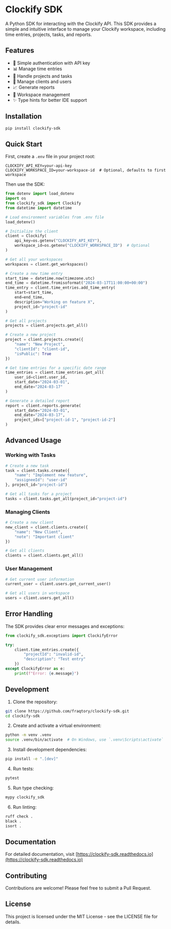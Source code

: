# Clockify SDK

A Python SDK for interacting with the Clockify API. This SDK provides a simple and intuitive interface to manage your Clockify workspace, including time entries, projects, tasks, and reports.

## Features

- 🔑 Simple authentication with API key
- 📊 Manage time entries
- 📁 Handle projects and tasks
- 👥 Manage clients and users
- 📈 Generate reports
- 🔄 Workspace management
- ✨ Type hints for better IDE support

## Installation

```bash
pip install clockify-sdk
```

## Quick Start

First, create a `.env` file in your project root:

```env
CLOCKIFY_API_KEY=your-api-key
CLOCKIFY_WORKSPACE_ID=your-workspace-id  # Optional, defaults to first workspace
```

Then use the SDK:

```python
from dotenv import load_dotenv
import os
from clockify_sdk import Clockify
from datetime import datetime

# Load environment variables from .env file
load_dotenv()

# Initialize the client
client = Clockify(
    api_key=os.getenv("CLOCKIFY_API_KEY"),
    workspace_id=os.getenv("CLOCKIFY_WORKSPACE_ID")  # Optional
)

# Get all your workspaces
workspaces = client.get_workspaces()

# Create a new time entry
start_time = datetime.now(timezone.utc)
end_time = datetime.fromisoformat("2024-03-17T11:00:00+00:00")
time_entry = client.time_entries.add_time_entry(
    start=start_time,
    end=end_time,
    description="Working on feature X",
    project_id="project-id"
)

# Get all projects
projects = client.projects.get_all()

# Create a new project
project = client.projects.create({
    "name": "New Project",
    "clientId": "client-id",
    "isPublic": True
})

# Get time entries for a specific date range
time_entries = client.time_entries.get_all(
    user_id=client.user_id,
    start_date="2024-03-01",
    end_date="2024-03-17"
)

# Generate a detailed report
report = client.reports.generate(
    start_date="2024-03-01",
    end_date="2024-03-17",
    project_ids=["project-id-1", "project-id-2"]
)
```

## Advanced Usage

### Working with Tasks

```python
# Create a new task
task = client.tasks.create({
    "name": "Implement new feature",
    "assigneeId": "user-id"
}, project_id="project-id")

# Get all tasks for a project
tasks = client.tasks.get_all(project_id="project-id")
```

### Managing Clients

```python
# Create a new client
new_client = client.clients.create({
    "name": "New Client",
    "note": "Important client"
})

# Get all clients
clients = client.clients.get_all()
```

### User Management

```python
# Get current user information
current_user = client.users.get_current_user()

# Get all users in workspace
users = client.users.get_all()
```

## Error Handling

The SDK provides clear error messages and exceptions:

```python
from clockify_sdk.exceptions import ClockifyError

try:
    client.time_entries.create({
        "projectId": "invalid-id",
        "description": "Test entry"
    })
except ClockifyError as e:
    print(f"Error: {e.message}")
```

## Development

1. Clone the repository:
```bash
git clone https://github.com/fraqtory/clockify-sdk.git
cd clockify-sdk
```

2. Create and activate a virtual environment:
```bash
python -m venv .venv
source .venv/bin/activate  # On Windows, use `.venv\Scripts\activate`
```

3. Install development dependencies:
```bash
pip install -e ".[dev]"
```

4. Run tests:
```bash
pytest
```

5. Run type checking:
```bash
mypy clockify_sdk
```

6. Run linting:
```bash
ruff check .
black .
isort .
```

## Documentation

For detailed documentation, visit [https://clockify-sdk.readthedocs.io](https://clockify-sdk.readthedocs.io)

## Contributing

Contributions are welcome! Please feel free to submit a Pull Request.

## License

This project is licensed under the MIT License - see the LICENSE file for details.
